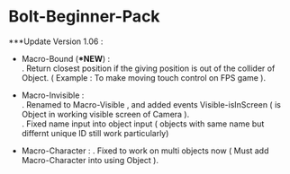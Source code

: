 # Bolt-Beginner-Pack

***Update Version 1.06 : <br />
+ Macro-Bound (<b>*NEW</b>) : <br />
<span>     </span>. Return closest position if the giving position is out of the collider of Object. ( Example : To make moving touch control on FPS game ).  <br />

+ Macro-Invisible : <br /> 
<span>     </span>. Renamed to Macro-Visible , and added events Visible-isInScreen ( is Object in working visible screen of Camera ).  <br />
<span>     </span>. Fixed name input into object input ( objects with same name but differnt unique ID still work particularly)  <br />

+ Macro-Character : 
<span>     </span>. Fixed to work on multi objects now ( Must add Macro-Character into using Object ).  <br />
